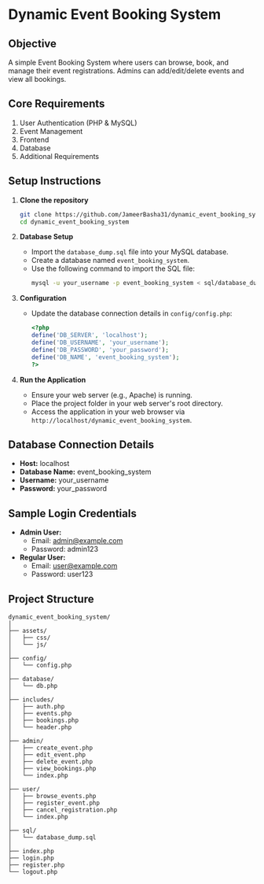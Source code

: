 # Dynamic Event Booking System

## Objective
A simple Event Booking System where users can browse, book, and manage their event registrations. Admins can add/edit/delete events and view all bookings.

## Core Requirements
1. User Authentication (PHP & MySQL)
2. Event Management
3. Frontend
4. Database
5. Additional Requirements

## Setup Instructions

1. **Clone the repository**
   ```bash
   git clone https://github.com/JameerBasha31/dynamic_event_booking_system.git
   cd dynamic_event_booking_system
   ```

2. **Database Setup**
   - Import the `database_dump.sql` file into your MySQL database.
   - Create a database named `event_booking_system`.
   - Use the following command to import the SQL file:
     ```bash
     mysql -u your_username -p event_booking_system < sql/database_dump.sql
     ```

3. **Configuration**
   - Update the database connection details in `config/config.php`:
     ```php
     <?php
     define('DB_SERVER', 'localhost');
     define('DB_USERNAME', 'your_username');
     define('DB_PASSWORD', 'your_password');
     define('DB_NAME', 'event_booking_system');
     ?>
     ```

4. **Run the Application**
   - Ensure your web server (e.g., Apache) is running.
   - Place the project folder in your web server's root directory.
   - Access the application in your web browser via `http://localhost/dynamic_event_booking_system`.

## Database Connection Details
- **Host:** localhost
- **Database Name:** event_booking_system
- **Username:** your_username
- **Password:** your_password

## Sample Login Credentials
- **Admin User:**
  - Email: admin@example.com
  - Password: admin123
- **Regular User:**
  - Email: user@example.com
  - Password: user123

## Project Structure
```
dynamic_event_booking_system/
│
├── assets/
│   ├── css/
│   └── js/
│
├── config/
│   └── config.php
│
├── database/
│   └── db.php
│
├── includes/
│   ├── auth.php
│   ├── events.php
│   ├── bookings.php
│   └── header.php
│
├── admin/
│   ├── create_event.php
│   ├── edit_event.php
│   ├── delete_event.php
│   ├── view_bookings.php
│   └── index.php
│
├── user/
│   ├── browse_events.php
│   ├── register_event.php
│   ├── cancel_registration.php
│   └── index.php
│
├── sql/
│   └── database_dump.sql
│
├── index.php
├── login.php
├── register.php
└── logout.php
```